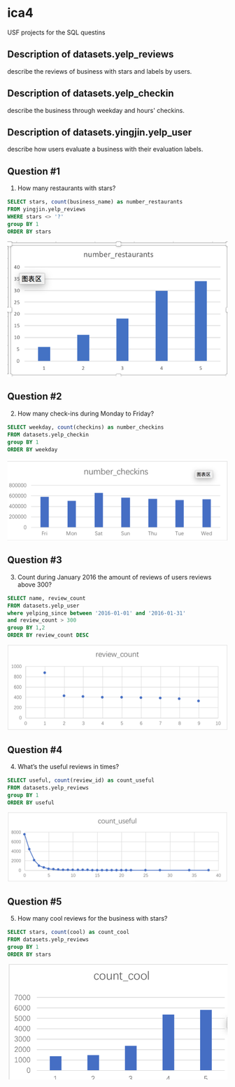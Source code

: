 # ica4
USF projects for the SQL questins
## Description of datasets.yelp_reviews
describe the reviews of business with stars and labels by users.
## Description of datasets.yelp_checkin
describe the business through weekday and hours' checkins.
## Description of datasets.yingjin.yelp_user
describe how users evaluate a business with their evaluation labels.

## Question #1
1.	How many restaurants with stars?

```sql
SELECT stars, count(business_name) as number_restaurants
FROM yingjin.yelp_reviews 
WHERE stars <> '?'
group BY 1
ORDER BY stars
```

![ica4](ica4/1.png)

## Question #2
2.	How many check-ins during Monday to Friday?

```sql
SELECT weekday, count(checkins) as number_checkins
FROM datasets.yelp_checkin
group BY 1
ORDER BY weekday
```

![ica4](ica4/ica4/2.png)

## Question #3
3.	Count during January 2016 the amount of reviews of users reviews above 300? 

```sql
SELECT name, review_count
FROM datasets.yelp_user
where yelping_since between '2016-01-01' and '2016-01-31' 
and review_count > 300
group BY 1,2
ORDER BY review_count DESC
```
![ica4](ica4/ica4/3.png)

## Question #4
4.	  What’s the useful reviews in times?

```sql
SELECT useful, count(review_id) as count_useful
FROM datasets.yelp_reviews
group BY 1
ORDER BY useful
```
![ica4](ica4/ica4/4.png)
## Question #5
5.	How many cool reviews for the business with stars?
```sql
SELECT stars, count(cool) as count_cool
FROM datasets.yelp_reviews
group BY 1
ORDER BY stars
```
![ica4](ica4/ica4/5.png)

